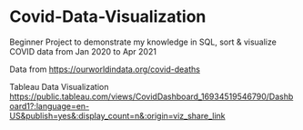 # Covid-Data-Visualization
Beginner Project to demonstrate my knowledge in SQL, sort & visualize COVID data from Jan 2020 to Apr 2021

Data from https://ourworldindata.org/covid-deaths

Tableau Data Visualization https://public.tableau.com/views/CovidDashboard_16934519546790/Dashboard1?:language=en-US&publish=yes&:display_count=n&:origin=viz_share_link

